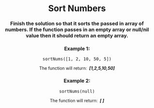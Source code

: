 <div align = "center">

# Sort Numbers

</div>

<div align = "center">

<h3>Finish the solution so that it sorts the passed in array of numbers. If the function passes in an empty array or null/nil value then it should return an empty array.</h3>

<h3>Example 1:</h3>

<pre>sortNums([1, 2, 10, 50, 5])</pre>

<p>The function will return: &nbsp;<strong><em>[1,2,5,10,50]</em></strong></p>

<h3>Example 2:</h3>

<pre>sortNums(null)</pre>

<p>The function will return: &nbsp;<strong><em>[ ]</em></strong></p>
</div>
